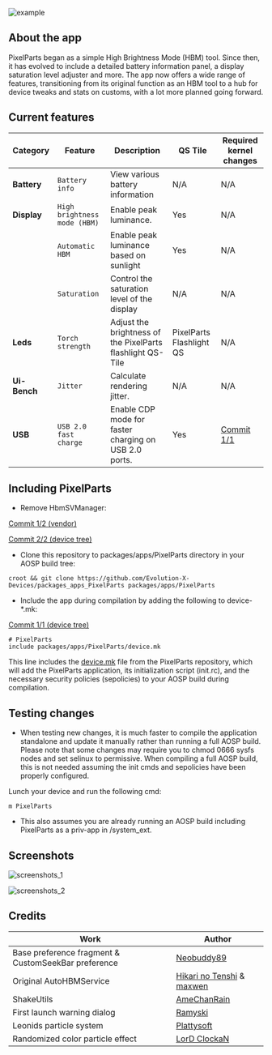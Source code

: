 ![example](https://raw.githubusercontent.com/Evolution-X-Devices/packages_apps_PixelParts/tiramisu/PixelParts.png)

## About the app

PixelParts began as a simple High Brightness Mode (HBM) tool. Since then, it has evolved to include a detailed battery information panel, a display saturation level adjuster and more. The app now offers a wide range of features, transitioning from its original function as an HBM tool to a hub for device tweaks and stats on customs, with a lot more planned going forward.

## Current features

| Category | Feature | Description | QS Tile | Required kernel changes |
| --- | --- | --- | --- | --- |
| **Battery** | `Battery info` | View various battery information | N/A |N/A |
| **Display** | `High brightness mode (HBM)` | Enable peak luminance. | Yes | N/A |
|  | `Automatic HBM` | Enable peak luminance based on sunlight | Yes | N/A |
|  | `Saturation` | Control the saturation level of the display | N/A | N/A |
| **Leds** | `Torch strength` | Adjust the brightness of the PixelParts flashlight QS-Tile | PixelParts Flashlight QS | N/A |
| **Ui-Bench** | `Jitter` | Calculate rendering jitter. | N/A | N/A |
| **USB** | `USB 2.0 fast charge` | Enable CDP mode for faster charging on USB 2.0 ports. | Yes | [Commit 1/1](https://github.com/Evolution-X-Devices/kernel_google_gs101/commit/dcbfcd76bdc5d72e16f85fd8a48de6afa8804b61) |


## Including PixelParts

- Remove HbmSVManager:

[Commit 1/2 (vendor)](https://gitlab.com/EvoX/vendor_google_bluejay/-/commit/eb75035610983f92f2f7d2f245ba3aaea1664548)

[Commit 2/2 (device tree)](https://github.com/Evolution-X-Devices/device_google_bluejay/commit/6f905d723d22a9df8de3627958196f515b54add5)

- Clone this repository to packages/apps/PixelParts directory in your AOSP build tree:

```
croot && git clone https://github.com/Evolution-X-Devices/packages_apps_PixelParts packages/apps/PixelParts
```

- Include the app during compilation by adding the following to device-*.mk:

[Commit 1/1 (device tree)](https://github.com/Evolution-X-Devices/device_google_bluejay/commit/6822dabe27de84fb7d52e85cb34d9a71c14d1112)

```
# PixelParts
include packages/apps/PixelParts/device.mk
```

This line includes the [device.mk](https://github.com/Evolution-X-Devices/packages_apps_PixelParts/blob/tiramisu/device.mk) file from the PixelParts repository, which will add the PixelParts application, its initialization script (init.rc), and the necessary security policies (sepolicies) to your AOSP build during compilation.

## Testing changes

- When testing new changes, it is much faster to compile the application standalone and update it manually rather than running a full AOSP build. Please note that some changes may require you to chmod 0666 sysfs nodes and set selinux to permissive. When compiling a full AOSP build, this is not needed assuming the init cmds and sepolicies have been properly configured.

Lunch your device and run the following cmd:

```
m PixelParts
```
- This also assumes you are already running an AOSP build including PixelParts as a priv-app in /system_ext.

## Screenshots
![screenshots_1](https://raw.githubusercontent.com/Evolution-X-Devices/packages_apps_PixelParts/tiramisu/screenshots_1.png)

![screenshots_2](https://raw.githubusercontent.com/Evolution-X-Devices/packages_apps_PixelParts/tiramisu/screenshots_2.png)


## Credits

| Work                                                        | Author                                                                     |
| ----------------------------------------------------------- | --------------------------------------------------------------------------- |
| Base preference fragment & CustomSeekBar preference         | [Neobuddy89](https://forum.xda-developers.com/m/neobuddy89.3795148/)        |
| Original AutoHBMService                                     | [Hikari no Tenshi](https://forum.xda-developers.com/m/hikari-no-tenshi.4337348/) & [maxwen](https://forum.xda-developers.com/m/maxwen.4683552/) |
| ShakeUtils                                                  | [AmeChanRain](https://github.com/AmeChanRain)                               |
| First launch warning dialog                                 | [Ramyski](https://forum.xda-developers.com/m/ramyski.8538037/)               |
| Leonids particle system                                     | [Plattysoft](https://github.com/plattysoft)                                 |
| Randomized color particle effect                            | [LorD ClockaN](https://forum.xda-developers.com/m/lord-clockan.1184673/)    |
